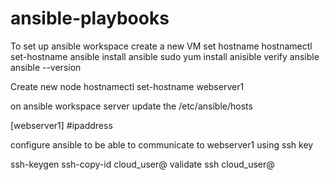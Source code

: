 # ansible-playbooks

To set up ansible workspace
create a new VM
set hostname
hostnamectl set-hostname ansible
install ansible
sudo yum install anisible
verify ansible
ansible --version

Create new node 
hostnamectl set-hostname webserver1

on ansible workspace server
update the /etc/ansible/hosts

[webserver1]
#ipaddress

configure ansible to be able to communicate to webserver1 using ssh key

ssh-keygen
ssh-copy-id cloud_user@<ipaddress-of-weberserver1>
validate 
ssh cloud_user@<ipaddress-of-weberserver1>
